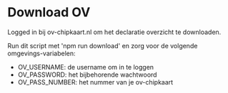 # Download OV

Logged in bij ov-chipkaart.nl om het declaratie overzicht te downloaden.

Run dit script met 'npm run download' en zorg voor de volgende omgevings-variabelen:

* OV_USERNAME: de username om in te loggen
* OV_PASSWORD: het bijbehorende wachtwoord
* OV_PASS_NUMBER: het nummer van je ov-chipkaart